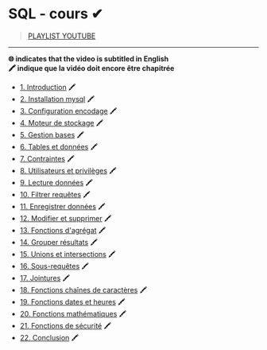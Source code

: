 # SQL - cours ✔

> [PLAYLIST YOUTUBE](https://www.youtube.com/playlist?list=PLrSOXFDHBtfGl66sXijiN8SU9YJaM_EQg)

---

**🌐 indicates that the video is subtitled in English**<br>
**🖍 indique que la vidéo doit encore être chapitrée**

+ [1. Introduction](https://www.youtube.com/watch?v=3KwmNNucIjA) 🖍
+ [2. Installation mysql](https://www.youtube.com/watch?v=9azCzs322NU) 🖍
+ [3. Configuration encodage](https://www.youtube.com/watch?v=bkrNOyo1gYk) 🖍
+ [4. Moteur de stockage](https://www.youtube.com/watch?v=jwd2a8qaA4g) 🖍
+ [5. Gestion bases](https://www.youtube.com/watch?v=86f6ldnLVLM) 🖍
+ [6. Tables et données](https://www.youtube.com/watch?v=Y_y-RNZApmk) 🖍
+ [7. Contraintes](https://www.youtube.com/watch?v=b3kbXSOg9ZU) 🖍
+ [8. Utilisateurs et privilèges](https://www.youtube.com/watch?v=IvOCAobeihs) 🖍
+ [9. Lecture données](https://www.youtube.com/watch?v=QfN_URkzw94) 🖍
+ [10. Filtrer requêtes](https://www.youtube.com/watch?v=jLQ7r6a9aiA) 🖍
+ [11. Enregistrer données](https://www.youtube.com/watch?v=ETBhek3AklE) 🖍
+ [12. Modifier et supprimer](https://www.youtube.com/watch?v=7gMgsSrFgaw) 🖍
+ [13. Fonctions d'agrégat](https://www.youtube.com/watch?v=TnPLdAuGCzU) 🖍
+ [14. Grouper résultats](https://www.youtube.com/watch?v=5RFdXGicu1o) 🖍
+ [15. Unions et intersections](https://www.youtube.com/watch?v=tIP_bQeFeXg) 🖍
+ [16. Sous-requêtes](https://www.youtube.com/watch?v=n2y6DZAM_fM) 🖍
+ [17. Jointures](https://www.youtube.com/watch?v=Qms4XqTtnkA) 🖍
+ [18. Fonctions chaînes de caractères](https://www.youtube.com/watch?v=oEaLoI3Io90) 🖍
+ [19. Fonctions dates et heures](https://www.youtube.com/watch?v=hLY7cBnFoPQ) 🖍
+ [20. Fonctions mathématiques](https://www.youtube.com/watch?v=9Y20_0MQzEE) 🖍
+ [21. Fonctions de sécurité](https://www.youtube.com/watch?v=VTkhWoQ4QPA) 🖍
+ [22. Conclusion](https://www.youtube.com/watch?v=TgvBXMaZULk) 🖍

